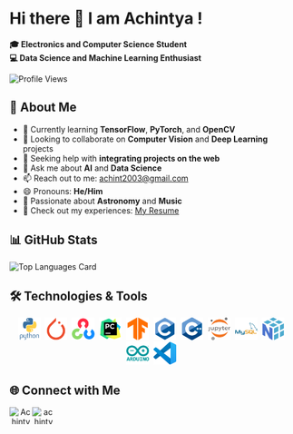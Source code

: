 # Hi there 👋 I am Achintya !

**🎓 Electronics and Computer Science Student**  
**💻 Data Science and Machine Learning Enthusiast**

<p align="left">
  <img src="https://komarev.com/ghpvc/?username=Achintya019&style=flat-square&color=blue" alt="Profile Views"/>
</p>

## 🌟 About Me
- 🌱 Currently learning **TensorFlow**, **PyTorch**, and **OpenCV**
- 👯 Looking to collaborate on **Computer Vision** and **Deep Learning** projects
- 🤔 Seeking help with **integrating projects on the web**
- 💬 Ask me about **AI** and **Data Science**
- 📫 Reach out to me: [achint2003@gmail.com](mailto:achint2003@gmail.com)
- 😄 Pronouns: **He/Him**
- 🔭 Passionate about **Astronomy** and **Music**
- 📄 Check out my experiences: [My Resume](https://github.com/user-attachments/files/16603291/Achintya_Agarwal.pdf)

## 📊 GitHub Stats

<p align="left">
  <img src="https://github-readme-stats.vercel.app/api/top-langs/?username=Achintya019&layout=compact&theme=chartreuse-dark" alt="Top Languages Card"/>
</p>

## 🛠️ Technologies & Tools

<p align="center">
  <img src="https://github.com/devicons/devicon/blob/master/icons/python/python-original-wordmark.svg" title="Python" alt="Python" width="40" height="40"/>&nbsp;
  <img src="https://github.com/devicons/devicon/blob/master/icons/pytorch/pytorch-original.svg" title="PyTorch" alt="PyTorch" width="40" height="40"/>&nbsp;
  <img src="https://github.com/devicons/devicon/blob/master/icons/opencv/opencv-original.svg" title="OpenCV" alt="OpenCV" width="40" height="40"/>&nbsp;
  <img src="https://github.com/devicons/devicon/blob/master/icons/pycharm/pycharm-original.svg" title="PyCharm" alt="PyCharm" width="40" height="40"/>&nbsp;
  <img src="https://github.com/devicons/devicon/blob/master/icons/tensorflow/tensorflow-original.svg" title="TensorFlow" alt="TensorFlow" width="40" height="40"/>&nbsp;
  <img src="https://github.com/devicons/devicon/blob/master/icons/c/c-original.svg" title="C" alt="C" width="40" height="40"/>&nbsp;
  <img src="https://github.com/devicons/devicon/blob/master/icons/cplusplus/cplusplus-original.svg" title="C++" alt="C++" width="40" height="40"/>&nbsp;
  <img src="https://github.com/devicons/devicon/blob/master/icons/jupyter/jupyter-original-wordmark.svg" title="Jupyter" alt="Jupyter" width="40" height="40"/>&nbsp;
  <img src="https://github.com/devicons/devicon/blob/master/icons/mysql/mysql-original-wordmark.svg" title="MySQL" alt="MySQL" width="40" height="40"/>&nbsp;
  <img src="https://github.com/devicons/devicon/blob/master/icons/numpy/numpy-original.svg" title="NumPy" alt="NumPy" width="40" height="40"/>&nbsp;
  <img src="https://github.com/devicons/devicon/blob/master/icons/arduino/arduino-original-wordmark.svg" title="Arduino" alt="Arduino" width="40" height="40"/>&nbsp;
  <img src="https://github.com/devicons/devicon/blob/master/icons/vscode/vscode-original.svg" title="VSCode" alt="VSCode" width="40" height="40"/>&nbsp;
</p>

## 🌐 Connect with Me

<p align="center">
  <a href="https://www.linkedin.com/in/achintya-agarwal-bab26a21b/" target="_blank">
    <img align="left" src="https://raw.githubusercontent.com/rahuldkjain/github-profile-readme-generator/master/src/images/icons/Social/linked-in-alt.svg" alt="Achintya Agarwal" height="30" width="40" />
  </a>&nbsp;&nbsp;
  <a href="https://instagram.com/achintyagarwall_" target="_blank">
    <img align="left" src="https://raw.githubusercontent.com/rahuldkjain/github-profile-readme-generator/master/src/images/icons/Social/instagram.svg" alt="achintyagarwall_" height="30" width="40" />
  </a>
</p>
